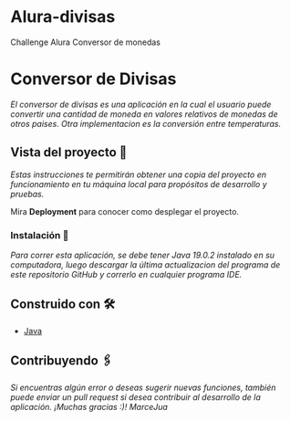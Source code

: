 # Alura-divisas
Challenge Alura Conversor de monedas

# Conversor de Divisas

_El conversor de divisas es una aplicación en la cual el usuario puede convertir una cantidad de moneda en valores relativos de monedas de otros paises.
Otra implementacion es la conversión entre temperaturas._

## Vista del proyecto 🚀

_Estas instrucciones te permitirán obtener una copia del proyecto en funcionamiento en tu máquina local para propósitos de desarrollo y pruebas._

Mira **Deployment** para conocer como desplegar el proyecto.

### Instalación 🔧

_Para correr esta aplicación, se debe tener Java 19.0.2 instalado en su computadora, luego descargar la última actualizacion del programa de este repositorio GitHub y 
correrlo en cualquier programa IDE._

## Construido con 🛠️

* [Java](https://www.java.com/es/)

## Contribuyendo 🖇️

_Si encuentras algún error o deseas sugerir nuevas funciones, también puede enviar un pull request si desea contribuir al desarrollo de la aplicación.
¡Muchas gracias :)!
MarceJua_

